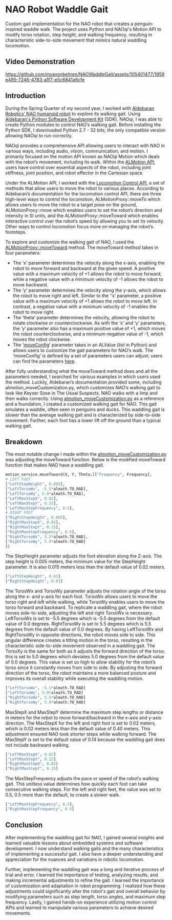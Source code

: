 # NAO Robot Waddle Gait
Custom gait implementation for the NAO robot that creates a penguin-inspired waddle walk. The project uses Python and NAOqi's Motion API to modify torso rotation, step height, and walking frequency, resulting in characteristic side-to-side movement that mimics natural waddling locomotion.

## Video Demonstration
https://github.com/myavonbehren/NAOWaddleGait/assets/105401477/1959e495-7246-4783-a1f7-e5c6841a6cfe

## Introduction
During the Spring Quarter of my second year, I worked with [Aldebaran Robotics’ NAO humanoid robot](https://www.aldebaran.com/en/nao) to explore its walking gait. Using [Aldebaran's Python Software Development Kit](http://doc.aldebaran.com/2-5/dev/python/install_guide.html) (SDK), NAOqi, I was able to create Python modules to control NAO’s walking gait. Before installing the Python SDK, I downloaded Python 2.7 - 32 bits, the only compatible version allowing NAOqi to run correctly. 

NAOqi provides a comprehensive API allowing users to interact with NAO in various ways, including audio, vision, communication, and motion. I primarily focused on the motion API known as NAOqi Motion which deals with the robot’s movement, including its walk. Within the [ALMotion API](http://doc.aldebaran.com/2-5/naoqi/motion/almotion.html), users have control over essential aspects of the robot, including joint stiffness, joint position, and robot effector in the Cartesian space. 

Under the ALMotion API, I worked with the [Locomotion Control API](http://doc.aldebaran.com/2-5/naoqi/motion/control-walk.html#control-walk), a set of methods that allow users to move the robot to various places. According to Aldebaran’s documentation for the locomotion control API, there are three high-level ways to control the locomotion, ALMotionProxy::moveTo which allows users to move the robot to a target pose on the ground, ALMotionProxy::move which enables users to set the robot’s direction and intensity in SI units, and the ALMotionProxy::moveToward which enables interactive control over the robot’s speed by allowing you to set its velocity. Other ways to control locomotion focus more on managing the robot’s footsteps. 

To explore and customize the walking gait of NAO, I used the [ALMotionProxy::moveToward](http://doc.aldebaran.com/2-5/naoqi/motion/control-walk-api.html#ALMotionProxy::moveToward__floatCR.floatCR.floatCR) method. The moveToward method takes in four parameters:
* The ‘x’ parameter determines the velocity along the x-axis, enabling the robot to move forward and backward at the given speed. A positive value with a maximum velocity of +1 allows the robot to move forward, while a negative value with a minimum velocity of -1 allows the robot to move backward.
* The ‘y’ parameter determines the velocity along the y-axis, which allows the robot to move right and left. Similar to the ‘‘x’ parameter, a positive value with a maximum velocity of +1 allows the robot to move left. In contrast, a negative value with a minimum velocity of -1 enables the robot to move right.
* The ‘theta’ parameter determines the velocity, allowing the robot to rotate clockwise or counterclockwise. As with the ‘x’ and ‘y’ parameters, the ‘y’ parameter also has a maximum positive value of +1, which moves the robot counterclockwise, and a minimum negative value of -1, which moves the robot clockwise.
* The ‘[moveConfig](http://doc.aldebaran.com/2-5/naoqi/motion/control-walk.html#move-config)’ parameter takes in an ALValue (list in Python) and allows users to customize the gait parameters for NAO’s walk. The ‘moveConfig’ is defined by a set of parameters users can adjust; users can find the parameters [here](http://doc.aldebaran.com/2-5/naoqi/motion/control-walk.html#control-walk-gait-parameters-table).

After fully understanding what the moveToward method does and all the parameters needed, I searched for various examples in which users used the method. Luckily, Aldebaran’s documentation provided some, including almotion_moveCustomization.py, which customizes NAO’s walking gait to look like Keyser Sose in The Usual Suspects. NAO walks with a limp and then walks correctly. 
Using [almotion_moveCustomization.py](http://doc.aldebaran.com/2-5/_downloads/almotion_moveToward.py) as a reference and a foundation, I created a customized walking gait for NAO. This gait emulates a waddle, often seen in penguins and ducks. This waddling gait is slower than the average walking gait and is characterized by side-to-side movement. Further, each foot has a lower lift off the ground than a typical walking gait.

## Breakdown
The most notable change I made within the [almotion_moveCustomization.py](http://doc.aldebaran.com/2-5/_downloads/almotion_moveToward.py) was adjusting the moveToward function. Below is the modified moveToward function that makes NAO have a waddling gait. 

```python
motion_service.moveToward(X, Y, Theta,[["Frequency", Frequency],
# LEFT FOOT
["LeftStepHeight", 0.005],
["LeftTorsoWx", -5.5*almath.TO_RAD],
["LeftTorsoWy", 5.0*almath.TO_RAD],
["LeftMaxStepX", 0.02], 
["LeftMaxStepY", 0.15],
["LeftMaxStepFrequency", 0.5],
# RIGHT FOOT
["RightStepHeight", 0.005],
["RightMaxStepX", 0.02],
["RightMaxStepY", 0.15],
["RightMaxStepFrequency", 0.5],
["RightTorsoWx", 5.5*almath.TO_RAD],
["RightTorsoWy", 5.0*almath.TO_RAD]
])
```
The StepHeight parameter adjusts the foot elevation along the Z-axis. The step height is 0.005 meters, the minimum value for the StepHeight parameter. It is also 0.015 meters less than the default value of 0.02 meters.

```python
["LeftStepHeight", 0.01]
["RightStepHeight", 0.01]
```

The TorsoWx and TorsoWy parameter adjusts the rotation angle of the torso along the x- and y-axis for each foot. TorsoWx allows users to move the torso right and left while walking, while TorsoWy enables users to move the torso forward and backward. To replicate a waddling gait, where the robot moves side-to-side, adjusting the left and right TorsoWx is necessary.  LeftTorsoWx is set to -5.5 degrees which is -5.5 degrees from the default value of 0.0 degrees. RightTorsoWy is set to 5.5 degrees which is 5.5 degrees from the default value of 0.0 degrees. By having LeftTorsoWx and RightTorsoWy in opposite directions, the robot moves side to side. This angular difference creates a tilting motion in the torso, resulting in the characteristic side-to-side movement observed in a waddling gait. The TorsoXy is the same for both as it adjusts the forward direction of the torso; this is set to 5.0 degrees which deviates 5.0 degrees from the default value of 0.0 degrees. This value is set so high to allow stability for the robot’s torso since it constantly moves from side to side. By adjusting the forward direction of the torso, the robot maintains a more balanced posture and improves its overall stability while executing the waddling motion.

```python
["LeftTorsoWx", -5.5*almath.TO_RAD]
["LeftTorsoWy", 5.0*almath.TO_RAD]
["RightTorsoWx", 5.5*almath.TO_RAD]
["RightTorsoWy", 5.0*almath.TO_RAD]
``` 

MaxStepX and MaxStepY determine the maximum step lengths or distance in meters for the robot to move forward/backward in the x-axis and y-axis direction. The MaxStepX for the left and right foot is set to 0.02 meters, which is 0.02 meters less than the default value of 0.40 meters. This adjustment ensured NAO took shorter steps while walking forward. The MaxStepY is set to the default value of 0.14 because the waddling gait does not include backward walking. 

```python
["LeftMaxStepX", 0.02]
["LeftMaxStepY", 0.15]
["RightMaxStepX", 0.02]
["RightMaxStepY", 0.15]
```

The MaxStepFrequency adjusts the pace or speed of the robot’s walking gait. This unitless value determines how quickly each foot can take consecutive walking steps. For the left and right feet, the value was set to 0.5, 0.5 more than the default, to create a slower walk. 

```python
["LeftMaxStepFrequency", 0.5],
["RightMaxStepFrequency", 0.5]
```

## Conclusion
After implementing the waddling gait for NAO, I gained several insights and learned valuable lessons about embedded systems and software development. I now understand walking gaits and the many characteristics of implementing a successful gait. I also have a deeper understanding and appreciation for the nuances and variations in robotic locomotion. 

Further, implementing the waddling gait was a long and iterative process of trial and error. I learned the importance of testing, analyzing results, and making incremental adjustments to refine the gait. I learned the importance of customization and adaptation in robot programming. I realized how these adjustments could significantly alter the robot's gait and overall behavior by modifying parameters such as step length, torso angles, and maximum step frequency. Lastly, I gained hands-on experience utilizing motion control APIs and learned to manipulate various parameters to achieve desired movements. 
